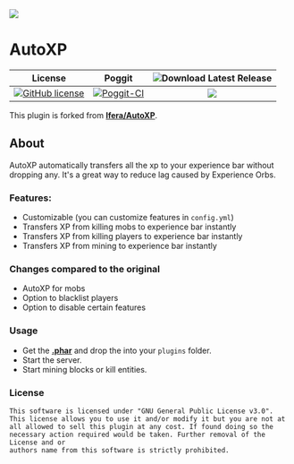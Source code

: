 <img src="https://github.com/IceCruelStuff/AutoXP/blob/master/meta/AutoXP.png">

# AutoXP

| License | Poggit | ![Download](https://storage.googleapis.com/material-icons/external-assets/v4/icons/svg/ic_file_download_black_18px.svg) Latest Release |
|:--:|:--:|:--:|
[![GitHub license](https://img.shields.io/github/license/IceCruelStuff/AutoXP.svg)](https://github.com/IceCruelStuff/AutoXP/blob/master/LICENSE) | [![Poggit-CI](https://poggit.pmmp.io/ci.shield/IceCruelStuff/AutoXP/AutoXP)](https://poggit.pmmp.io/ci/IceCruelStuff/AutoXP/AutoXP) | [![](https://img.shields.io/badge/download-latest-blue.svg)](https://github.com/IceCruelStuff/AutoXP/releases) |

This plugin is forked from **[Ifera/AutoXP](https://github.com/Ifera/AutoXP)**.

## About
AutoXP automatically transfers all the xp to your experience bar without dropping any. It's a great way to reduce lag caused by Experience Orbs.

### Features:
- Customizable (you can customize features in `config.yml`)
- Transfers XP from killing mobs to experience bar instantly
- Transfers XP from killing players to experience bar instantly
- Transfers XP from mining to experience bar instantly

### Changes compared to the original
- AutoXP for mobs
- Option to blacklist players
- Option to disable certain features 

### Usage
 - Get the **[.phar](https://github.com/IceCruelStuff/AutoXP/releases)** and drop the into your `plugins` folder.
 - Start the server.
 - Start mining blocks or kill entities.

### License

```
This software is licensed under "GNU General Public License v3.0".
This license allows you to use it and/or modify it but you are not at
all allowed to sell this plugin at any cost. If found doing so the
necessary action required would be taken. Further removal of the License and or
authors name from this software is strictly prohibited.
```
